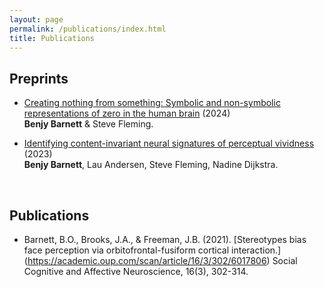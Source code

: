 ```yaml
---
layout: page
permalink: /publications/index.html
title: Publications
---
```


## Preprints

- [Creating nothing from something: Symbolic and non-symbolic representations of zero in the human brain](https://www.biorxiv.org/content/10.1101/2024.01.30.577906v1) (2024)<br> **Benjy Barnett** & Steve Fleming.<br>

- [Identifying content-invariant neural signatures of perceptual vividness](https://www.biorxiv.org/content/10.1101/2022.11.30.518510v3) (2023)<br>
**Benjy Barnett**, Lau Andersen, Steve Fleming, Nadine Dijkstra.<br>

  <br>

## Publications

- Barnett, B.O., Brooks, J.A., & Freeman, J.B. (2021). [Stereotypes bias face perception via orbitofrontal-fusiform cortical interaction.] (https://academic.oup.com/scan/article/16/3/302/6017806) Social Cognitive and Affective Neuroscience, 16(3), 302-314.


  
